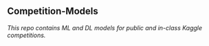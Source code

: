 ## Competition-Models

_This repo contains ML and DL models for public and in-class Kaggle competitions._

